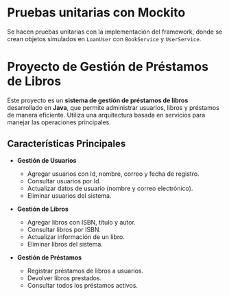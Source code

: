# Pruebas unitarias con Mockito
Se hacen pruebas unitarias con la implementación del framework, donde se crean objetos simulados en `LoanUser` con `BookService` y `UserService`.

# Proyecto de Gestión de Préstamos de Libros

Este proyecto es un **sistema de gestión de préstamos de libros** desarrollado en **Java**, que permite administrar usuarios, libros y préstamos de manera eficiente. Utiliza una arquitectura basada en servicios para manejar las operaciones principales.

## Características Principales
- **Gestión de Usuarios**
  - Agregar usuarios con Id, nombre, correo y fecha de registro.
  - Consultar usuarios por Id.
  - Actualizar datos de usuario (nombre y correo electrónico).
  - Eliminar usuarios del sistema.

- **Gestión de Libros**
  - Agregar libros con ISBN, título y autor.
  - Consultar libros por ISBN.
  - Actualizar información de un libro.
  - Eliminar libros del sistema.

- **Gestión de Préstamos**
  - Registrar préstamos de libros a usuarios.
  - Devolver libros prestados.
  - Consultar todos los préstamos activos.